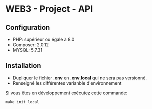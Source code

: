 # WEB3 - Project - API

## Configuration
- PHP: supérieur ou égale à 8.0
- Composer: 2.0.12
- MYSQL: 5.7.31

## Installation

- Dupliquer le fichier **.env** en **.env.local** qui ne sera pas versionné.
- Renseigné les différentes varianble d'environnement

Si vous êtes en développement exécutez cette commande:
```
make init_local
```


